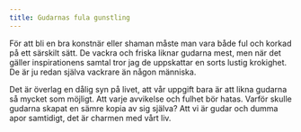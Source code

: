 ```yaml
---
title: Gudarnas fula gunstling
---
```

För att bli en bra konstnär eller shaman måste man vara både ful och korkad på ett särskilt sätt. De vackra och friska liknar gudarna mest, men när det gäller inspirationens samtal tror jag de uppskattar en sorts lustig krokighet. De är ju redan själva vackrare än någon människa.

Det är överlag en dålig syn på livet, att vår uppgift bara är att likna gudarna så mycket som möjligt. Att varje avvikelse och fulhet bör hatas. Varför skulle gudarna skapat en sämre kopia av sig själva? Att vi är gudar och dumma apor samtidigt, det är charmen med vårt liv.
